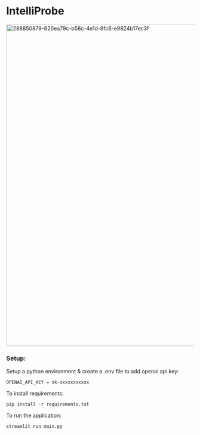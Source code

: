 # IntelliProbe
<img width="860" alt="288850879-620ea79c-b58c-4e1d-9fc6-e9824b17ec3f" src="https://github.com/coder2699/IntelliProbe/assets/61552810/bba19433-2a59-4510-9ce1-e2bcf18519e2">

### Setup:
Setup a python environment & create a .env file to add openai api key:
```
OPENAI_API_KEY = sk-xxxxxxxxxxx
```

To install requirements:
```
pip install -r requirements.txt
```
To run the application:
```
streamlit run main.py
```
